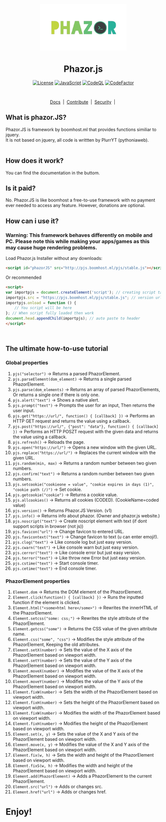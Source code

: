 <p align="center">
  <br /> 
  <img
    alt="logo"
    src="/docs/favicon.png"
    height="150px"
  />
</p>
<h1 align="center"><b>Phazor.js</b></h1>
<p align="center">
  <a
    href="https://github.com/Phazor-js/Phazor.js/blob/main/LICENSE"
    ><img
      alt="License"
      src="https://img.shields.io/badge/License-MIT%202.0-blue.svg"
  /></a>
  <a href="https://js.org/"
    ><img
      alt="JavaScript"
      src="https://img.shields.io/badge/%3C%2F%3E-JavaScript-%230074c1.svg"
  /></a>
  <a href="#"
    ><img
      alt="CodeQL"
      src="https://github.com/Phazor-js/Phazor.js/actions/workflows/codeql-analysis.yml/badge.svg"
  /></a>
  <a href="https://www.codefactor.io/repository/github/pythoniaweb/phazor.js/overview/main"><img src="https://www.codefactor.io/repository/github/pythoniaweb/phazor.js/badge/main" alt="CodeFactor" /></a>
</p>
<br />

<p align="center">
  <a href="#">Docs</a> &nbsp;|&nbsp;
  <a href="https://github.com/Phazor-js/Phazor.js/blob/main/docs/pjs/public.js" >Contribute</a> &nbsp;|&nbsp;
  <a href="https://github.com/Phazor-js/Phazor.js/blob/main/SECURITY.md">Security</a> &nbsp;|&nbsp;
</p>

## What is phazor.JS?
Phazor.JS is framework by boomhost.ml that provides functions similiar to jquery.<br>
It is not based on jquery, all code is writtten by PlurrYT (pythoniaweb).<br>
<br>
## How does it work?
You can find the documentation in the buttom.

## Is it paid?
No. Phazor.JS is like boomhost a free-to-use framework with no payment ever needed to access any feature. However, donations are optional.<br>

## How can i use it?
### Warning: This framework behaves differently on mobile and PC. Please note this while making your apps/games as this may cause huge rendering problems.
Load Phazor.js Installer without any downloads:<br>
```HTML
<script id="phazorJS" src="http://pjs.boomhost.ml/pjs/stable.js"></script>
```
Or recommended
```HTML
<script>
var importpjs = document.createElement('script'); // creating script tag
importpjs.src = "https://pjs.boomhost.ml/pjs/stable.js"; // version url
importpjs.onload = function () {
    // You script will be here
}; // When script fully loaded then work
document.head.appendChild(importpjs); // auto paste to header
</script>
```




<br>

## The ultimate how-to-use tutorial
### Global properties
 1. `pjs("selector")` -> Returns a parsed PhazorElement.
 2. `pjs.parseElement(dom_element)` -> Returns a single parsed PhazorElement.
 3. `pjs.parse(dom_elements)` -> Returns an array of parsed PhazorElements, Or returns a single one if there is only one.
 4. `pjs.alert("text")` -> Shows a native alert.
 5. `pjs.prompt("text")` -> Prompts the user for an input, Then returns the user input.
 6. `pjs.get("https://url/", function() { [callback] })` -> Performs an HTTP GET request and returns the value using a callback.
 7. `pjs.post("https://url/", {"post": "data"}, function() { [callback] })` -> Performs an HTTP POSZT request with the given data and returns the value using a callback.
 8. `pjs.refresh()` -> Reloads the page.
 9. `pjs.open("https://url/")` -> Opens a new window with the given URL.
 10. `pjs.replace("https://url/")` -> Replaces the current window with the given URL.
 11. `pjs.random(min, max)` -> Returns a random number between two given numbers.
 13. `pjs.confirm("text")` -> Returns a random number between two given numbers.
 14. `pjs.setcookie("cookieone = value", "cookie expires in days (1)", "cookie path (/)")` -> Set cookie.
 15. `pjs.getcookie("cookie")` -> Returns a cookie value.
 16. `pjs.allcookies()` -> Returns all cookies (CODED). (CookieName=coded value)
 17. `pjs.version()` -> Returns Phazor.JS Version. (v1)
 18. `pjs.info()` -> Returns info about phazor. (Owner and phazor.js website.)
 19. `pjs.noscript("text")` -> Create noscript element with text (if dont support scripts in browser (not js))
 20. `pjs.favicon("url")` -> Change favicon to entered URL.
 21. `pjs.favicontext("text")` -> Change favicon to text (u can enter emoji!).
 22. `pjs.clog("text")` -> Like console log but just easy version.
 23. `pjs.cwarn("text")` -> Like console warn but just easy version.
 24. `pjs.cerror("text")` -> Like console error but just easy version.
 25. `pjs.terror("text")` -> Like throw new Error but just easy version.
 26. `pjs.cstime("text")` -> Start console timer.
 27. `pjs.cetime("text")` -> End console timer.

### PhazorElement properties
1. `Element.dom` -> Returns the DOM element of the PhazorElement.
2. `Element.click(function() { [callback] })` -> Runs the inputted function if the element is clicked.
3. `Element.html("<some>html here</some>")` -> Rewrites the innerHTML of the PhazorElement.
4. `Element.setcss("some: css;")` -> Rewrites the style attribute of the PhazorElement.
5. `Element.getcss("some")` -> Returns the CSS value of the given attribute name.
6. `Element.css("some", "css")` -> Modifies the style attribute of the PhazorElement, Keeping the old attributes.
7. `Element.setX(number)` -> Sets the value of the X axis of the PhazorElement based on viewport width.
8. `Element.setY(number)` -> Sets the value of the Y axis of the PhazorElement based on viewport width.
9. `Element.moveX(number)` -> Modifies the value of the X axis of the PhazorElement based on viewport width.
10. `Element.moveY(number)` -> Modifies the value of the Y axis of the PhazorElement based on viewport width.
11. `Element.fixW(number)` -> Sets the width of the PhazorElement based on viewport width.
12. `Element.fixH(number)` -> Sets the height of the PhazorElement based on viewport width.
13. `Element.fixW(number)` -> Modifies the width of the PhazorElement based on viewport width.
14. `Element.fixH(number)` -> Modifies the height of the PhazorElement based on viewport width.
15. `Element.set(x, y)` -> Sets the value of the X and Y axis of the PhazorElement based on viewport width.
16. `Element.move(x, y)` -> Modifies the value of the X and Y axis of the PhazorElement based on viewport width.
17. `Element.fix(w, h)` -> Sets the width and height of the PhazorElement based on viewport width.
18. `Element.fixS(w, h)` -> Modifies the width and height of the PhazorElement based on viewport width.
19. `Element.add(PhazorElement)` -> Adds a PhazorElement to the current PhazorElement.
20. `Element.src("url")` -> Adds or changes src.
21. `Element.href("url")` -> Adds or changes href.

# Enjoy!
